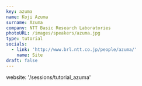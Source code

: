 ```yaml
---
key: azuma
name: Koji Azuma
surname: Azuma
company: NTT Basic Research Laboratories
photoURL: /images/speakers/azuma.jpg
type: tutorial
socials:
  - link: 'http://www.brl.ntt.co.jp/people/azuma/'
    name: Site
draft: false
---
```

website: '/sessions/tutorial_azuma'
